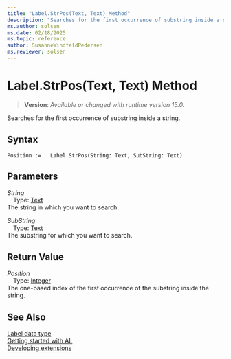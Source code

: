 ```yaml
---
title: "Label.StrPos(Text, Text) Method"
description: "Searches for the first occurrence of substring inside a string."
ms.author: solsen
ms.date: 02/18/2025
ms.topic: reference
author: SusanneWindfeldPedersen
ms.reviewer: solsen
---
```

[//]: # (START>DO_NOT_EDIT)
[//]: # (IMPORTANT:Do not edit any of the content between here and the END>DO_NOT_EDIT.)
[//]: # (Any modifications should be made in the .xml files in the ModernDev repo.)
# Label.StrPos(Text, Text) Method
> **Version**: _Available or changed with runtime version 15.0._

Searches for the first occurrence of substring inside a string.


## Syntax
```AL
Position :=   Label.StrPos(String: Text, SubString: Text)
```
## Parameters
*String*  
&emsp;Type: [Text](../text/text-data-type.md)  
The string in which you want to search.  

*SubString*  
&emsp;Type: [Text](../text/text-data-type.md)  
The substring for which you want to search.  


## Return Value
*Position*  
&emsp;Type: [Integer](../integer/integer-data-type.md)  
The one-based index of the first occurrence of the substring inside the string.


[//]: # (IMPORTANT: END>DO_NOT_EDIT)
## See Also
[Label data type](label-data-type.md)  
[Getting started with AL](../../devenv-get-started.md)  
[Developing extensions](../../devenv-dev-overview.md)